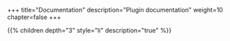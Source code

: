 +++
title="Documentation"
description="Plugin documentation"
weight=10
chapter=false
+++

{{% children depth="3"  style="li" description="true" %}}
